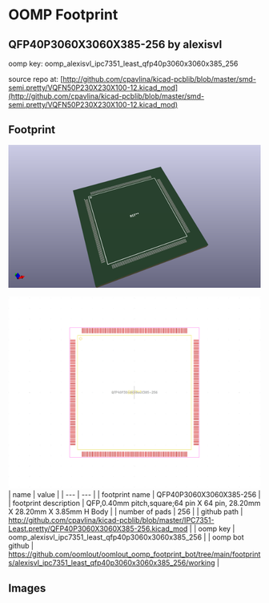 # OOMP Footprint  
## QFP40P3060X3060X385-256  by alexisvl  
  
oomp key: oomp_alexisvl_ipc7351_least_qfp40p3060x3060x385_256  
  
source repo at: [http://github.com/cpavlina/kicad-pcblib/blob/master/smd-semi.pretty/VQFN50P230X230X100-12.kicad_mod](http://github.com/cpavlina/kicad-pcblib/blob/master/smd-semi.pretty/VQFN50P230X230X100-12.kicad_mod)  
## Footprint  
  
[![working_kicad_pcb_3d.png](working_kicad_pcb_3d_600.png)](working_kicad_pcb_3d.png)  
  
[![working.png](working_600.png)](working.png)  
| name | value | 
| --- | --- | 
| footprint name | QFP40P3060X3060X385-256 | 
| footprint description | QFP,0.40mm pitch,square;64 pin X 64 pin, 28.20mm X 28.20mm X 3.85mm H Body | 
| number of pads | 256 | 
| github path | http://github.com/cpavlina/kicad-pcblib/blob/master/IPC7351-Least.pretty/QFP40P3060X3060X385-256.kicad_mod | 
| oomp key | oomp_alexisvl_ipc7351_least_qfp40p3060x3060x385_256 | 
| oomp bot github | https://github.com/oomlout/oomlout_oomp_footprint_bot/tree/main/footprints/alexisvl_ipc7351_least_qfp40p3060x3060x385_256/working | 
## Images  

